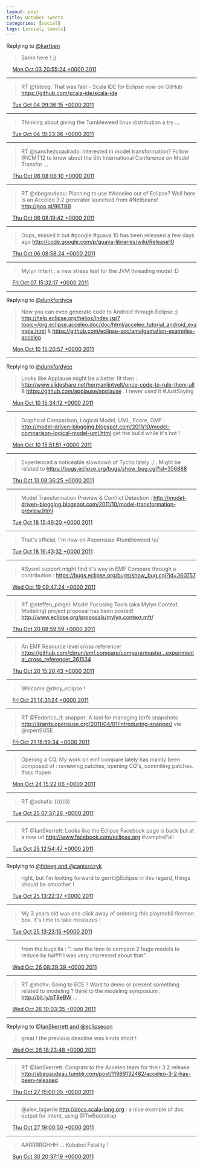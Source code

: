 ```yaml
---
layout: post
title: October Tweets
categories: [social]
tags: [social, tweets]
---
```


Replying to [@kartben](https://twitter.com/kartben/status/120956071652241410)

> Same here ! ;)

<img src="{{ site.url }}/media/tweet.ico" width="12" /> [Mon Oct 03 20:55:24 +0000 2011](https://twitter.com/bruncedric/status/120965194317963264)

----

> RT @fsteeg: That was fast - Scala IDE for Eclipse now on GitHub https://github.com/scala-ide/scala-ide

<img src="{{ site.url }}/media/tweet.ico" width="12" /> [Tue Oct 04 09:36:15 +0000 2011](https://twitter.com/bruncedric/status/121156668661825537)

----

> Thinking about giving the Tumbleweed linux distribution a try ...

<img src="{{ site.url }}/media/tweet.ico" width="12" /> [Tue Oct 04 19:23:06 +0000 2011](https://twitter.com/bruncedric/status/121304355952541696)

----

> RT @sanchezcuadrado: Interested in model transformation? Follow @ICMT12 to know about the 5th International Conference on Model Transfor ...

<img src="{{ site.url }}/media/tweet.ico" width="12" /> [Thu Oct 06 08:06:10 +0000 2011](https://twitter.com/bruncedric/status/121858776163811328)

----

> RT @sbegaudeau: Planning to use #Acceleo out of Eclipse? Well here is an Acceleo 3.2 generator launched from #Netbeans! http://goo.gl/86TBB

<img src="{{ site.url }}/media/tweet.ico" width="12" /> [Thu Oct 06 08:19:42 +0000 2011](https://twitter.com/bruncedric/status/121862178730033152)

----

> Oops, missed it but #google #guava  10 has been released a few days ago  http://code.google.com/p/guava-libraries/wiki/Release10

<img src="{{ site.url }}/media/tweet.ico" width="12" /> [Thu Oct 06 08:58:24 +0000 2011](https://twitter.com/bruncedric/status/121871919950733312)

----

> Mylyn Intent : a new stress test for the JVM threading model :D

<img src="{{ site.url }}/media/tweet.ico" width="12" /> [Fri Oct 07 15:32:17 +0000 2011](https://twitter.com/bruncedric/status/122333432201216000)

----

Replying to [@dunkfordyce](https://twitter.com/dunkfordyce/status/123416721930461186)

> Now you can even generate code to Android through Eclipse ;) http://help.eclipse.org/helios/index.jsp?topic=/org.eclipse.acceleo.doc/doc/html/acceleo_tutorial_android_example.html & https://github.com/eclipse-soc/amalgamation-examples-acceleo

<img src="{{ site.url }}/media/tweet.ico" width="12" /> [Mon Oct 10 15:20:57 +0000 2011](https://twitter.com/bruncedric/status/123417744275288065)

----

Replying to [@dunkfordyce](https://twitter.com/dunkfordyce/status/123419339780132864)

> Looks like Applause might be a better fit then : http://www.slideshare.net/hermanlintvelt/once-code-to-rule-them-all & https://github.com/applause/applause . I never used it #JustSaying

<img src="{{ site.url }}/media/tweet.ico" width="12" /> [Mon Oct 10 15:34:12 +0000 2011](https://twitter.com/bruncedric/status/123421078730190848)

----

> Graphical Comparison, Logical Model, UML, Ecore, GMF : http://model-driven-blogging.blogspot.com/2011/10/model-comparison-logical-model-uml.html get the build while it's hot !

<img src="{{ site.url }}/media/tweet.ico" width="12" /> [Mon Oct 10 15:51:51 +0000 2011](https://twitter.com/bruncedric/status/123425517012647936)

----

> Experienced a noticeable slowdown of Tycho lately :/  . Might be related to https://bugs.eclipse.org/bugs/show_bug.cgi?id=356888

<img src="{{ site.url }}/media/tweet.ico" width="12" /> [Thu Oct 13 08:36:25 +0000 2011](https://twitter.com/bruncedric/status/124403103125614592)

----

> Model Transformation Preview & Conflict Detection : http://model-driven-blogging.blogspot.com/2011/10/model-transformation-preview.html

<img src="{{ site.url }}/media/tweet.ico" width="12" /> [Tue Oct 18 15:46:20 +0000 2011](https://twitter.com/bruncedric/status/126323235481600000)

----

> That's official, I'm now on #opensuse #tumbleweed \o/

<img src="{{ site.url }}/media/tweet.ico" width="12" /> [Tue Oct 18 16:43:32 +0000 2011](https://twitter.com/bruncedric/status/126337630144172032)

----

> #Sysml support might find it's way in EMF Compare through a contribution : https://bugs.eclipse.org/bugs/show_bug.cgi?id=360757

<img src="{{ site.url }}/media/tweet.ico" width="12" /> [Wed Oct 19 09:47:24 +0000 2011](https://twitter.com/bruncedric/status/126595293012692992)

----

> RT @steffen_pingel: Model Focusing Tools (aka Mylyn Context Modeling) project proposal has been posted! http://www.eclipse.org/proposals/mylyn.context.mft/

<img src="{{ site.url }}/media/tweet.ico" width="12" /> [Thu Oct 20 08:59:59 +0000 2011](https://twitter.com/bruncedric/status/126945749127802880)

----

> An EMF Resource level cross referencer https://github.com/cbrun/emf.compare/compare/master...experimental_cross_referencer_361534

<img src="{{ site.url }}/media/tweet.ico" width="12" /> [Thu Oct 20 15:20:43 +0000 2011](https://twitter.com/bruncedric/status/127041561673469952)

----

> Welcome @droy_eclipse !

<img src="{{ site.url }}/media/tweet.ico" width="12" /> [Fri Oct 21 14:31:24 +0000 2011](https://twitter.com/bruncedric/status/127391540996870144)

----

> RT @Federico_II: snapper: A tool for managing btrfs snapshots http://lizards.opensuse.org/2011/04/01/introducing-snapper/ via @openSUSE

<img src="{{ site.url }}/media/tweet.ico" width="12" /> [Fri Oct 21 18:59:34 +0000 2011](https://twitter.com/bruncedric/status/127459027805405184)

----

> Opening a CQ. My work on emf compare lately has mainly been composed of  : reviewing patches, opening CQ's, commiting patches.  #oss #open

<img src="{{ site.url }}/media/tweet.ico" width="12" /> [Mon Oct 24 15:22:06 +0000 2011](https://twitter.com/bruncedric/status/128491463423164417)

----

> RT @ashafa: ))))))))

<img src="{{ site.url }}/media/tweet.ico" width="12" /> [Tue Oct 25 07:37:26 +0000 2011](https://twitter.com/bruncedric/status/128736914844024832)

----

> RT @IanSkerrett: Looks like the Eclipse Facebook page is back but at a new url http://www.facebook.com/eclipse.org    #vampireFail

<img src="{{ site.url }}/media/tweet.ico" width="12" /> [Tue Oct 25 12:54:47 +0000 2011](https://twitter.com/bruncedric/status/128816775449165826)

----

Replying to [@fsteeg and @caniszczyk](https://twitter.com/fsteeg/status/128792353493352448)

> right, but I'm looking forward to gerrit@Eclipse in this regard, things should be smoother !

<img src="{{ site.url }}/media/tweet.ico" width="12" /> [Tue Oct 25 13:22:37 +0000 2011](https://twitter.com/bruncedric/status/128823780855382016)

----

> My 3 years old was one click away of ordering this playmobil firemen box. It's time to take measures !

<img src="{{ site.url }}/media/tweet.ico" width="12" /> [Tue Oct 25 13:23:15 +0000 2011](https://twitter.com/bruncedric/status/128823940201189376)

----

> from the bugzilla : "I saw the time to compare 2 huge models to reduce by
> half!!! I was very impressed about that."

<img src="{{ site.url }}/media/tweet.ico" width="12" /> [Wed Oct 26 08:39:39 +0000 2011](https://twitter.com/bruncedric/status/129114959119527936)

----

> RT @mchv: Going to ECE ? Want to demo or present something related to modeling ? think to the modeling symposium : http://bit.ly/pT8eBW  ...

<img src="{{ site.url }}/media/tweet.ico" width="12" /> [Wed Oct 26 10:03:35 +0000 2011](https://twitter.com/bruncedric/status/129136080921427968)

----

Replying to [@IanSkerrett and @eclipsecon](https://twitter.com/IanSkerrett/status/129261249233043456)

> great ! the previous deadline was kinda short !

<img src="{{ site.url }}/media/tweet.ico" width="12" /> [Wed Oct 26 18:23:48 +0000 2011](https://twitter.com/bruncedric/status/129261963862749184)

----

> RT @IanSkerrett: Congrats to the Acceleo team for their 3.2 release http://sbegaudeau.tumblr.com/post/11989132482/acceleo-3-2-has-been-released

<img src="{{ site.url }}/media/tweet.ico" width="12" /> [Thu Oct 27 15:00:05 +0000 2011](https://twitter.com/bruncedric/status/129573083358052352)

----

> @alex_lagarde http://docs.scala-lang.org : a nice example of doc output for Intent, using @TwBootstrap

<img src="{{ site.url }}/media/tweet.ico" width="12" /> [Thu Oct 27 19:00:50 +0000 2011](https://twitter.com/bruncedric/status/129633670817513473)

----

> AARRRRGHHH  ... Kebabci Fatality !

<img src="{{ site.url }}/media/tweet.ico" width="12" /> [Sun Oct 30 20:37:19 +0000 2011](https://twitter.com/bruncedric/status/130745114862694400)